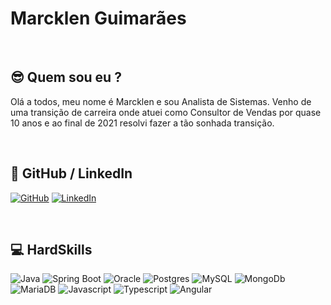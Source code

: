 # Marcklen Guimarães
<br>

## 😎 Quem sou eu ?

Olá a todos, meu nome é Marcklen e sou Analista de Sistemas.
Venho de uma transição de carreira onde atuei como Consultor de Vendas
por quase 10 anos e ao final de 2021 resolvi fazer a tão sonhada transição.

<br>

## 🔗 GitHub / LinkedIn

[![GitHub](https://img.shields.io/badge/GitHub-000?style=for-the-badge&logo=github&logoColor=30A3DC)](https://github.com/Marcklen)
[![LinkedIn](https://img.shields.io/badge/-LinkedIn-000?style=for-the-badge&logo=linkedin&logoColor=30A3DC)](https://www.linkedin.com/in/marcklenguimaraes/)

<br>

## 💻 HardSkills

![Java](https://img.shields.io/badge/Java-00000F?style=for-the-badge&logo=openjdk&logoColor=white)
![Spring Boot](https://img.shields.io/badge/springboot-000?style=for-the-badge&logo=springboot)
![Oracle](https://img.shields.io/badge/Oracle-000?style=for-the-badge&logo=oracle&logoColor=white)
![Postgres](https://img.shields.io/badge/PostgreSQL-00000F?style=for-the-badge&logo=postgresql&logoColor=white)
![MySQL](https://img.shields.io/badge/MySQL-00000F?style=for-the-badge&logo=mysql&logoColor=white)
![MongoDb](https://img.shields.io/badge/MongoDb-000?style=for-the-badge&logo=MongoDb)
![MariaDB](https://img.shields.io/badge/MariaDb-000?style=for-the-badge&logo=MariaDb)
![Javascript](https://img.shields.io/badge/javascript-000?style=for-the-badge&logo=javascript)
![Typescript](https://img.shields.io/badge/typescript-000?style=for-the-badge&logo=typescript)
![Angular](https://img.shields.io/badge/Angular-DD0031?style=for-the-badge&logo=angular&logoColor=white)
